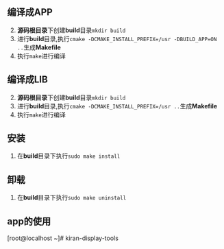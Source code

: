 ## 编译成APP
2. **源码根目录**下创建**build**目录`mkdir build`
3. 进行**build**目录,执行`cmake -DCMAKE_INSTALL_PREFIX=/usr -DBUILD_APP=ON ..`生成**Makefile**
4. 执行`make`进行编译

## 编译成LIB
2. **源码根目录**下创建**build**目录`mkdir build`
3. 进行**build**目录,执行`cmake -DCMAKE_INSTALL_PREFIX=/usr ..`生成**Makefile**
4. 执行`make`进行编译

## 安装
1. 在**build**目录下执行`sudo make install`

## 卸载
1. 在**build**目录下执行`sudo make uninstall`

## app的使用
[root@localhost ~]# kiran-display-tools
